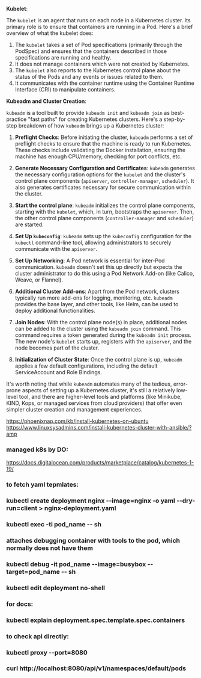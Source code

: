 **Kubelet**:

The `kubelet` is an agent that runs on each node in a Kubernetes cluster. Its primary role is to ensure that containers are running in a Pod. Here's a brief overview of what the kubelet does:

1. The `kubelet` takes a set of Pod specifications (primarily through the PodSpec) and ensures that the containers described in those specifications are running and healthy.
2. It does not manage containers which were not created by Kubernetes.
3. The `kubelet` also reports to the Kubernetes control plane about the status of the Pods and any events or issues related to them.
4. It communicates with the container runtime using the Container Runtime Interface (CRI) to manipulate containers.

**Kubeadm and Cluster Creation**:

`kubeadm` is a tool built to provide `kubeadm init` and `kubeadm join` as best-practice "fast paths" for creating Kubernetes clusters. Here's a step-by-step breakdown of how `kubeadm` brings up a Kubernetes cluster:

1. **Preflight Checks**: Before initiating the cluster, `kubeadm` performs a set of preflight checks to ensure that the machine is ready to run Kubernetes. These checks include validating the Docker installation, ensuring the machine has enough CPU/memory, checking for port conflicts, etc.

2. **Generate Necessary Configuration and Certificates**: `kubeadm` generates the necessary configuration options for the `kubelet` and the cluster's control plane components (`apiserver`, `controller-manager`, `scheduler`). It also generates certificates necessary for secure communication within the cluster.

3. **Start the control plane**: `kubeadm` initializes the control plane components, starting with the `kubelet`, which, in turn, bootstraps the `apiserver`. Then, the other control plane components (`controller-manager` and `scheduler`) are started.

4. **Set Up `kubeconfig`**: `kubeadm` sets up the `kubeconfig` configuration for the `kubectl` command-line tool, allowing administrators to securely communicate with the `apiserver`.

5. **Set Up Networking**: A Pod network is essential for inter-Pod communication. `kubeadm` doesn't set this up directly but expects the cluster administrator to do this using a Pod Network Add-on (like Calico, Weave, or Flannel).

6. **Additional Cluster Add-ons**: Apart from the Pod network, clusters typically run more add-ons for logging, monitoring, etc. `kubeadm` provides the base layer, and other tools, like Helm, can be used to deploy additional functionalities.

7. **Join Nodes**: With the control plane node(s) in place, additional nodes can be added to the cluster using the `kubeadm join` command. This command requires a token generated during the `kubeadm init` process. The new node's `kubelet` starts up, registers with the `apiserver`, and the node becomes part of the cluster.

8. **Initialization of Cluster State**: Once the control plane is up, `kubeadm` applies a few default configurations, including the default ServiceAccount and Role Bindings.

It's worth noting that while `kubeadm` automates many of the tedious, error-prone aspects of setting up a Kubernetes cluster, it's still a relatively low-level tool, and there are higher-level tools and platforms (like Minikube, KIND, Kops, or managed services from cloud providers) that offer even simpler cluster creation and management experiences.

https://phoenixnap.com/kb/install-kubernetes-on-ubuntu
https://www.linuxsysadmins.com/install-kubernetes-cluster-with-ansible/?amp
### managed k8s by DO:
https://docs.digitalocean.com/products/marketplace/catalog/kubernetes-1-19/

### to fetch yaml tepmlates:
### kubectl create deployment nginx --image=nginx -o yaml --dry-run=client > nginx-deployment.yaml
### kubectl exec -ti pod_name -- sh
### attaches debugging container with tools to the pod, which normally does not have them
### kubectl debug -it pod_name --image=busybox --target=pod_name -- sh
### kubectl edit deployment no-shell
### for docs:
### kubectl explain deployment.spec.template.spec.containers
### to check api directly:
### kubectl proxy --port=8080
### curl http://localhost:8080/api/v1/namespaces/default/pods
